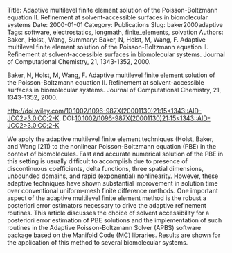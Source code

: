 Title: Adaptive multilevel finite element solution of the Poisson-Boltzmann equation II. Refinement at solvent-accessible surfaces in biomolecular systems
Date: 2000-01-01
Category: Publications
Slug: baker2000adaptive
Tags: software, electrostatics, longmath, finite_elements, solvation
Authors: Baker,, Holst,, Wang,
Summary: Baker, N, Holst, M, Wang, F. Adaptive multilevel finite element solution of the Poisson-Boltzmann equation II. Refinement at solvent-accessible surfaces in biomolecular systems. Journal of Computational Chemistry, 21, 1343-1352, 2000. 

Baker, N, Holst, M, Wang, F. Adaptive multilevel finite element solution of the Poisson-Boltzmann equation II. Refinement at solvent-accessible surfaces in biomolecular systems. Journal of Computational Chemistry, 21, 1343-1352, 2000. 

[http://doi.wiley.com/10.1002/1096-987X(20001130)21:15<1343::AID-JCC2>3.0.CO;2-K](http://doi.wiley.com/10.1002/1096-987X(20001130)21:15<1343::AID-JCC2>3.0.CO;2-K). DOI:[10.1002/1096-987X(20001130)21:15<1343::AID-JCC2>3.0.CO;2-K](http://dx.doi.org/10.1002/1096-987X(20001130)21:15<1343::AID-JCC2>3.0.CO;2-K)

We apply the adaptive multilevel finite element techniques (Holst, Baker, and Wang [21]) to the nonlinear Poisson-Boltzmann equation (PBE) in the context of biomolecules. Fast and accurate numerical solution of the PBE in this setting is usually difficult to accomplish due to presence of discontinuous coefficients, delta functions, three spatial dimensions, unbounded domains, and rapid (exponential) nonlinearity. However, these adaptive techniques have shown substantial improvement in solution time over conventional uniform-mesh finite difference methods. One important aspect of the adaptive multilevel finite element method is the robust a posteriori error estimators necessary to drive the adaptive refinement routines. This article discusses the choice of solvent accessibility for a posteriori error estimation of PBE solutions and the implementation of such routines in the Adaptive Poisson-Boltzmann Solver (APBS) software package based on the Manifold Code (MC) libraries. Results are shown for the application of this method to several biomolecular systems.
